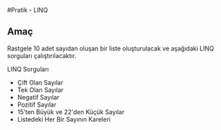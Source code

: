 #Pratik - LINQ
## Amaç
Rastgele 10 adet sayıdan oluşan bir liste oluşturulacak ve aşağıdaki LINQ sorguları çalıştırılacaktır.

LINQ Sorguları
- Çift Olan Sayılar
- Tek Olan Sayılar
- Negatif Sayılar
- Pozitif Sayılar
- 15'ten Büyük ve 22'den Küçük Sayılar
- Listedeki Her Bir Sayının Kareleri